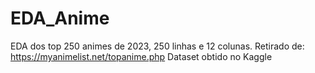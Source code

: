 # EDA_Anime
EDA dos top 250 animes de 2023, 250 linhas e 12 colunas. Retirado de: https://myanimelist.net/topanime.php
Dataset obtido no Kaggle
